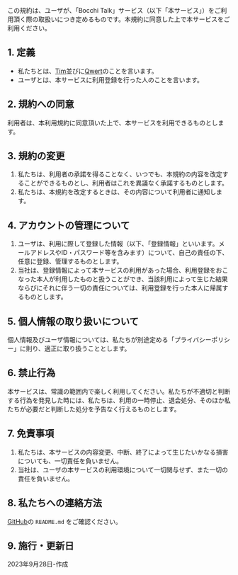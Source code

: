 この規約は、ユーザが、「Bocchi Talk」サービス（以下「本サービス」）をご利用頂く際の取扱いにつき定めるものです。本規約に同意した上で本サービスをご利用ください。

## 1. 定義
- 私たちとは、[Tim](https://github.com/hengin-eer)並びに[Qwert](https://github.com/QwerTayu)のことを言います。
- ユーザとは、本サービスに利用登録を行った人のことを言います。

## 2. 規約への同意
利用者は、本利用規約に同意頂いた上で、本サービスを利用できるものとします。

## 3. 規約の変更
1. 私たちは、利用者の承諾を得ることなく、いつでも、本規約の内容を改定することができるものとし、利用者はこれを異議なく承諾するものとします。
2. 私たちは、本規約を改定するときは、その内容について利用者に通知します。

## 4. アカウントの管理について
1. ユーザは、利用に際して登録した情報（以下、「登録情報」といいます。メールアドレスやID・パスワード等を含みます）について、自己の責任の下、任意に登録、管理するものとします。
2. 当社は、登録情報によって本サービスの利用があった場合、利用登録をおこなった本人が利用したものと扱うことができ、当該利用によって生じた結果ならびにそれに伴う一切の責任については、利用登録を行った本人に帰属するものとします。

## 5. 個人情報の取り扱いについて
個人情報及びユーザ情報については、私たちが別途定める「プライバシーポリシー」に則り、適正に取り扱うこととします。

## 6. 禁止行為
本サービスは、常識の範囲内で楽しく利用してください。私たちが不適切と判断する行為を発見した時には、私たちは、利用の一時停止、退会処分、そのほか私たちが必要だと判断した処分を予告なく行えるものとします。

## 7. 免責事項
1. 私たちは、本サービスの内容変更、中断、終了によって生じたいかなる損害についても、一切責任を負いません。
2. 当社は、ユーザの本サービスの利用環境について一切関与せず、また一切の責任を負いません。

## 8. 私たちへの連絡方法
[GitHub](https://github.com/hengin-eer/bocchi-talk)の `README.md` をご確認ください。

## 9. 施行・更新日
2023年9月28日-作成